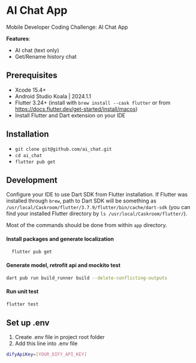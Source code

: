 # AI Chat App
Mobile Developer Coding Challenge: AI Chat App

**Features**:
- AI chat (text only)
- Get/Rename history chat

## Prerequisites
- Xcode 15.4+
- Android Studio Koala | 2024.1.1
- Flutter 3.24+ (install with `brew install --cask flutter` or from https://docs.flutter.dev/get-started/install/macos)
- Install Flutter and Dart extension on your IDE

## Installation
- `git clone git@github.com/ai_chat.git`
- `cd ai_chat`
- `flutter pub get`

## Development
Configure your IDE to use Dart SDK from Flutter installation. If Flutter was installed through `brew`,
path to Dart SDK will be something as `/usr/local/Caskroom/flutter/3.7.9/flutter/bin/cache/dart-sdk`
(you can find your installed Flutter directory by `ls /usr/local/Caskroom/flutter/`).

Most of the commands should be done from within `app` directory.

####  Install packages and generate localization
```sh
  flutter pub get
```

####  Generate model, retrofit api and mockito test
```sh
dart pub run build_runner build --delete-conflicting-outputs
```

####  Run unit test
```sh
flutter test
```
## Set up .env
1. Create .env file in project root folder
2. Add this line into .env file
```sh
difyApiKey=[YOUR_DIFY_API_KEY]
```






